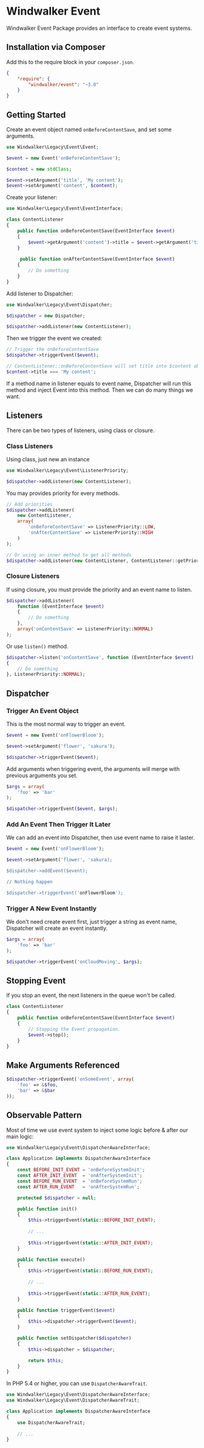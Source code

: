 # Windwalker Event

Windwalker Event Package provides an interface to create event systems.

## Installation via Composer

Add this to the require block in your `composer.json`.

``` json
{
    "require": {
        "windwalker/event": "~3.0"
    }
}
```

## Getting Started

Create an event object named `onBeforeContentSave`, and set some arguments.

``` php
use Windwalker\Legacy\Event\Event;

$event = new Event('onBeforeContentSave');

$content = new stdClass;

$event->setArgument('title', 'My content');
$event->setArgument('content', $content);
```

Create your listener:

``` php
use Windwalker\Legacy\Event\EventInterface;

class ContentListener
{
    public function onBeforeContentSave(EventInterface $event)
    {
        $event->getArgument('content')->title = $event->getArgument('title'); 
    }
    
     public function onAfterContentSave(EventInterface $event)
    {
        // Do something
    }
}
```

Add listener to Dispatcher:

``` php
use Windwalker\Legacy\Event\Dispatcher;

$dispatcher = new Dispatcher;

$dispatcher->addListener(new ContentListener);
```

Then we trigger the event we created:

``` php
// Trigger the onBeforeContentSave
$dispatcher->triggerEvent($event);

// ContentListener::onBeforeContentSave will set title into $content object.
$content->title === 'My content';
```

If a method name in listener equals to event name, Dispatcher will run this method and inject Event into this method.
Then we can do many things we want.

## Listeners

There can be two types of listeners, using class or closure.

### Class Listeners

Using class, just new an instance

``` php
use Windwalker\Legacy\Event\ListenerPriority;

$dispatcher->addListener(new ContentListener);
```

You may provides priority for every methods.

``` php
// Add priorities
$dispatcher->addListener(
    new ContentListener,
    array(
        'onBeforeContentSave' => ListenerPriority::LOW,
        'onAfterContentSave' => ListenerPriority::HIGH
    )
);

// Or using an inner method to get all methods
$dispatcher->addListener(new ContentListener, ContentListener::getPriorities());
```

### Closure Listeners

If using closure, you must provide the priority and an event name to listen.

``` php
$dispatcher->addListener(
    function (EventInterface $event)
    {
        // Do something
    }, 
    array('onContentSave' => ListenerPriority::NORMAL)
);
```

Or use `listen()` method.

``` php
$dispatcher->listen('onContentSave', function (EventInterface $event)
{
    // Do something
}, ListenerPriority::NORMAL);
```

## Dispatcher

### Trigger An Event Object

This is the most normal way to trigger an event.

``` php
$event = new Event('onFlowerBloom');

$event->setArgument('flower', 'sakura');

$dispatcher->triggerEvent($event);
```

Add arguments when triggering event, the arguments will merge with previous arguments you set.

``` php
$args = array(
    'foo' => 'bar'
);

$dispatcher->triggerEvent($event, $args);
```

### Add An Event Then Trigger It Later

We can add an event into Dispatcher, then use event name to raise it laster.

``` php
$event = new Event('onFlowerBloom');

$event->setArgument('flower', 'sakura);

$dispatcher->addEvent($event);

// Nothing happen

$dispatcher->triggerEvent('onFlowerBloom');
```

### Trigger A New Event Instantly

We don't need create event first, just trigger a string as event name, Dispatcher will create an event instantly.

``` php
$args = array(
    'foo' => 'bar'
);

$dispatcher->triggerEvent('onCloudMoving', $args);
```

## Stopping Event

If you stop an event, the next listeners in the queue won't be called.

``` php
class ContentListener
{
    public function onBeforeContentSave(EventInterface $event)
    {
        // Stopping the Event propagation.
        $event->stop();
    }
}
```

## Make Arguments Referenced

``` php
$dispatcher->triggerEvent('onSomeEvent', array(
    'foo' => &$foo,
    'bar' => &$bar
));
```

## Observable Pattern

Most of time we use event system to inject some logic before & after our main logic:

``` php
use Windwalker\Legacy\Event\DispatcherAwareInterface;

class Application implements DispatcherAwareInterface
{
    const BEFORE_INIT_EVENT = 'onBeforeSystemInit';
    const AFTER_INIT_EVENT  = 'onAfterSystemInit';
    const BEFORE_RUN_EVENT  = 'onBeforeSystemRun';
    const AFTER_RUN_EVENT   = 'onAfterSystemRun';

    protected $dispatcher = null;

    public function init()
    {
        $this->triggerEvent(static::BEFORE_INIT_EVENT);
        
        // ...
        
        $this->triggerEvent(static::AFTER_INIT_EVENT);
    }

    public function execute()
    {
        $this->triggerEvent(static::BEFORE_RUN_EVENT);
                
        // ...
        
        $this->triggerEvent(static::AFTER_RUN_EVENT);
    }

    public function triggerEvent($event)
    {
        $this->dispatcher->triggerEvent($event);
    }

    public function setDispatcher($dispatcher)
    {
        $this->dispatcher = $dispatcher;

        return $this;
    }
}
```

In PHP 5.4 or higher, you can use `DispatcherAwareTrait`.

``` php
use Windwalker\Legacy\Event\DispatcherAwareInterface;
use Windwalker\Legacy\Event\DispatcherAwareTrait;

class Application implements DispatcherAwareInterface
{
    use DispatcherAwareTrait;
    
    // ...
}
```
